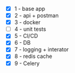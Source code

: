 - [x] 1 - base app
- [x] 2 - api + postman
- [x] 3 - docker
- [ ] 4 - unit tests
- [x] 5 - CI/CD
- [x] 6 - DB
- [x] 7 - logging + interator
- [x] 8 - redis cache
- [x] 9 - Celery
